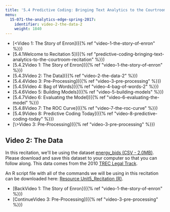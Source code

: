```yaml
---
title: '5.4 Predictive Coding: Bringing Text Analytics to the Courtroom  (Recitation)'
menu:
  15-071-the-analytics-edge-spring-2017:
    identifier: video-2-the-data-2
    weight: 1840
---
```

*   [<Video 1: The Story of Enron]({{% ref "video-1-the-story-of-enron" %}})
*   [5.4.1Welcome to Recitation 5]({{% ref "predictive-coding-bringing-text-analytics-to-the-courtroom-recitation" %}})
*   [5.4.2Video 1: The Story of Enron]({{% ref "video-1-the-story-of-enron" %}})
*   [5.4.3Video 2: The Data]({{% ref "video-2-the-data-2" %}})
*   [5.4.4Video 3: Pre-Processing]({{% ref "video-3-pre-processing" %}})
*   [5.4.5Video 4: Bag of Words]({{% ref "video-4-bag-of-words-2" %}})
*   [5.4.6Video 5: Building Models]({{% ref "video-5-building-models" %}})
*   [5.4.7Video 6: Evaluating the Model]({{% ref "video-6-evaluating-the-model" %}})
*   [5.4.8Video 7: The ROC Curve]({{% ref "video-7-the-roc-curve" %}})
*   [5.4.9Video 8: Predictive Coding Today]({{% ref "video-8-predictive-coding-today" %}})
*   [\\>Video 3: Pre-Processing]({{% ref "video-3-pre-processing" %}})

Video 2: The Data
-----------------

In this recitation, we'll be using the dataset [energy\_bids (CSV - 2.0MB)](https://open-learning-course-data.s3.amazonaws.com/15-071-the-analytics-edge-spring-2017/6d2b07bf20ccaf83c396d465e5b7574d_energy_bids.csv). Please download and save this dataset to your computer so that you can follow along. This data comes from the 2010 [TREC Legal Track](http://trec-legal.umiacs.umd.edu/).

An R script file with all of the commands we will be using in this recitation can be downloaded here: [Resource Unit5\_Recitation (R)](https://open-learning-course-data.s3.amazonaws.com/15-071-the-analytics-edge-spring-2017/011d033b38637b575bcdf6a154a3fcf6_Unit5_Recitation.R).

*   [BackVideo 1: The Story of Enron]({{% ref "video-1-the-story-of-enron" %}})
*   [ContinueVideo 3: Pre-Processing]({{% ref "video-3-pre-processing" %}})